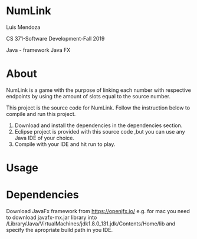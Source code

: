 # NumLink

Luis Mendoza 

CS 371-Software Development-Fall 2019

Java - framework Java FX



# About
 NumLink is a game with the purpose of linking each number with respective endpoints by using the amount of slots equal to the source number. 

 This project is the source code for NumLink. Follow the instruction below to compile and run this project.

 1. Download and install the dependencies in the dependencies section. 
 2. Eclipse project is provided with this source code ,but you can use any Java IDE of your choice. 
 3. Compile with your IDE and hit run to play. 

# Usage

# Dependencies 
Download JavaFx framework from https://openjfx.io/ e.g. for mac you need to download javafx-mx.jar library into 
/Library/Java/VirtualMachines/jdk1.8.0_131.jdk/Contents/Home/lib and specify the apropriate build path in you IDE. 


